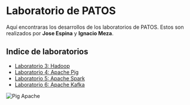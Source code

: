 # Laboratorio de PATOS

Aquí encontraras los desarrollos de los laboratorios de PATOS. Estos son realizados por **Jose Espina** y **Ignacio Meza**.

## Indice de laboratorios

- <a href="https://github.com/Mezosky/Labs_PATOS/tree/main/Lab3">Laboratorio 3: Hadoop</a>
- <a href="https://github.com/Mezosky/Labs_PATOS/tree/main/Lab4">Laboratorio 4: Apache Pig</a>
- <a href="https://github.com/Mezosky/Labs_PATOS/tree/main/Lab5">Laboratorio 5: Apache Spark</a>
- <a href="https://github.com/Mezosky/Labs_PATOS/tree/main/Lab6">Laboratorio 6: Apache Kafka</a>



![Pig Apache](https://download.pingcap.com/images/blog/batch-processing-massive-data-much-quicker-with-tispark.jpg)
